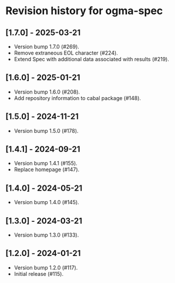 # Revision history for ogma-spec

## [1.7.0] - 2025-03-21

* Version bump 1.7.0 (#269).
* Remove extraneous EOL character (#224).
* Extend Spec with additional data associated with results (#219).

## [1.6.0] - 2025-01-21

* Version bump 1.6.0 (#208).
* Add repository information to cabal package (#148).

## [1.5.0] - 2024-11-21

* Version bump 1.5.0 (#178).

## [1.4.1] - 2024-09-21

* Version bump 1.4.1 (#155).
* Replace homepage (#147).

## [1.4.0] - 2024-05-21

* Version bump 1.4.0 (#145).

## [1.3.0] - 2024-03-21

* Version bump 1.3.0 (#133).

## [1.2.0] - 2024-01-21

* Version bump 1.2.0 (#117).
* Initial release (#115).
